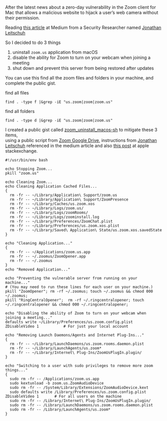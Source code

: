 After the latest news about a zero-day vulnerability in the Zoom client for Mac that allows a malicious website to hijack a user’s web camera without their permission.

Reading [this article](https://medium.com/bugbountywriteup/zoom-zero-day-4-million-webcams-maybe-an-rce-just-get-them-to-visit-your-website-ac75c83f4ef5) at Medium from a Security Researcher named [Jonathan Leitschuh](https://medium.com/@jonathan.leitschuh)

So I decided to do 3 things
1. uninstall `zoom.us` application from macOS
2. disable the ability for Zoom to turn on your webcam when joining a meeting
3. shut down and prevent this server from being restored after updates

You can use this find all the zoom files and folders in your machine, and complete the public gist.

find all files
```
find . -type f |&grep -iE "us.zoom|zoom|zoom.us"
```

find all folders
```
find . -type d |&grep -iE "us.zoom|zoom|zoom.us"
```

I created a public gist called [zoom_uninstall_macos-sh](https://gist.github.com/arainho/c4989631946073f75ee9f8726dcdc9dc#file-zoom_uninstall_macos-sh) to mitigate these 3 items,  
using a public script from [Zoom Google Drive](https://drive.google.com/drive/folders/1MP0cNLyJjzPLNrvNDCZv9hRuif091f0c), instructions from [Jonathan Leitschuh](https://medium.com/@jonathan.leitschuh) referenced in the medium article and also [this post](https://apple.stackexchange.com/questions/358651/unable-to-completely-uninstall-zoom-meeting-app) at apple stackexchange.

```
#!/usr/bin/env bash

echo Stopping Zoom...
pkill "zoom.us"

echo Cleaning Zoom...
echo Cleaning Application Cached Files...
{
  rm -fr -- ~/Library/Application\ Support/zoom.us
  rm -fr -- ~/Library/Application\ Support/ZoomPresence
  rm -fr -- ~/Library/Caches/us.zoom.xos
  rm -fr -- ~/Library/Logs/zoom.us/
  rm -fr -- ~/Library/Logs/zoomRooms/
  rm -fr -- ~/Library/Logs/zoominstall.log
  rm -fr -- ~/Library/Preferences/ZoomChat.plist
  rm -fr -- ~/Library/Preferences/us.zoom.xos.plist
  rm -fr -- ~/Library/Saved\ Application\ State/us.zoom.xos.savedState
}

echo "Cleaning Application..."
{
  rm -fr -- ~/Applications/zoom.us.app
  rm -fr -- ~/.zoomus/ZoomOpener.app
  rm -fr -- ~/.zoomus
}
echo "Removed Application..."

echo "Preventing the vulnerable server from running on your machine..."
# (You may need to run these lines for each user on your machine.)
pkill "ZoomOpener"; rm -rf ~/.zoomus; touch ~/.zoomus && chmod 000 ~/.zoomus;
pkill "RingCentralOpener";  rm -rf ~/.ringcentralopener; touch ~/.ringcentralopener && chmod 000 ~/.ringcentralopener;

echo "Disabling the ability of Zoom to turn on your webcam when joining a meeting..."
defaults write ~/Library/Preferences/us.zoom.config.plist ZDisableVideo 1           # For just your local account

echo "Removing Launch Daemons/Agents and Internet Plug-Ins..."
{
  rm -fr -- ~/Library/LaunchDaemons/us.zoom.rooms.daemon.plist
  rm -fr -- ~/Library/LaunchAgents/us.zoom*
  rm -fr -- ~/Library/Internet\ Plug-Ins/ZoomUsPlugIn.plugin/
}

echo "Switching to a user with sudo privileges to remove more zoom things..."
{
  sudo rm -fr -- /Applications/zoom.us.app
  sudo kextunload -b zoom.us.ZoomAudioDevice
  sudo rm -fr -- /System/Library/Extensions/ZoomAudioDevice.kext
  sudo defaults write /Library/Preferences/us.zoom.config.plist ZDisableVideo 1       # For all users on the machine
  sudo rm -fr -- /Library/Internet\ Plug-Ins/ZoomUsPlugIn.plugin/
  sudo rm -fr -- /Library/LaunchDaemons/us.zoom.rooms.daemon.plist
  sudo rm -fr -- /Library/LaunchAgents/us.zoom*
}

